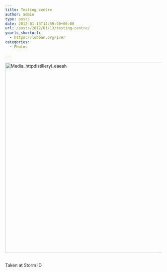 ```yaml
---
title: Testing centre
author: admin
type: posts
date: 2012-01-13T14:59:40+00:00
url: /posts/2012/01/13/testing-centre/
yourls_shorturl:
  - https://lobban.org/i/er
categories:
  - Photos

---
```

<div class='posterous_autopost'>
  <a href="http://instagr.am/p/gwSt4/"></p> 
  
  <div class='p_embed p_image_embed'>
    <a href="http://getfile0.posterous.com/getfile/files.posterous.com/nonimage/wovIoImwAubFphhJsAcdelgxpJtinhjGllpfzckBqFEaGiDkfslDbEnoBsFa/media_httpdistilleryi_eAeah.jpg.scaled1000.jpg"><img alt="Media_httpdistilleryi_eaeah" height="612" src="https://getfile0.posterous.com/getfile/files.posterous.com/nonimage/wovIoImwAubFphhJsAcdelgxpJtinhjGllpfzckBqFEaGiDkfslDbEnoBsFa/media_httpdistilleryi_eAeah.jpg.scaled1000.jpg" width="612" /></a>
  </div>
  
  <p>
    </a><br />Taken at Storm ID</div>